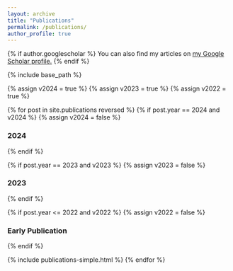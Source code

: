 ```yaml
---
layout: archive
title: "Publications"
permalink: /publications/
author_profile: true
---
```


{% if author.googlescholar %}
  You can also find my articles on <u><a href="{{author.googlescholar}}">my Google Scholar profile</a>.</u>
{% endif %}

{% include base_path %}

<!-- header control -->
{% assign v2024 = true %}
{% assign v2023 = true %}
{% assign v2022 = true %}

{% for post in site.publications reversed %}
  {% if post.year == 2024 and v2024 %}
  {% assign v2024 = false %}
### 2024
  {% endif %}


  {% if post.year == 2023 and v2023 %}
  {% assign v2023 = false %}
### 2023
  {% endif %}

  {% if post.year <= 2022 and v2022 %}
  {% assign v2022 = false %}
### Early Publication
  {% endif %}

  {% include publications-simple.html %}
{% endfor %}


